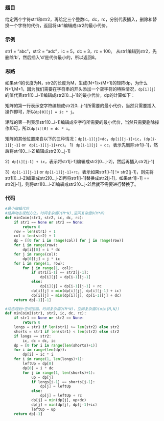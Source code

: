 ### 题目

给定两个字符str1和str2，再给定三个整数ic，dc，rc，分别代表插入，删除和替换一个字符的代价，返回将str1编辑成str2的最小代价。

### 示例

str1 = “abc”，str2 = “adc”，ic = 5，dc = 3，rc = 100。
从str1编辑到str2，先删除’b’，然后插入’d’是代价最小的，所以返回8。

### 思路

如果str1的长度为N，str2的长度为M，生成(N+1)×(M+1)的矩阵dp，为什么N+1,M+1，因为我们需要在字符串的开头添加一个空字符的特殊情况，`dp[i][j]`的值代表str1[0…i-1]编辑成str2[0…j-1]的最小代价。dp的计算如下：

矩阵的第一行表示空字符编辑成str2[0…j-1]所需要的最小代价，当然只需要插入操作即可，所以`dp[0][j] = ic * j`。

矩阵的第一列表示str1[0…i-1]编辑成空字符所需要的最小代价，当然只需要删除操作即可，所以`dp[i][0] = dc * i`。

矩阵的其他位置来自以下的三种情况：`dp[i-1][j]+dc`，`dp[i][j-1]+ic`，`(dp[i-1][j-1]` or ` dp[i-1][j-1]+rc)`。
1）`dp[i-1][j] + dc`，表示先删除str1[i-1]，然后将str1[0…i-2]编辑成str2[0…j-1]

2）`dp[i][j-1] + ic`，表示将str1[i-1]编辑成str2[0…j-2]，然后再插入str2[j-1]

3）`dp[i-1][j-1]` or `dp[i-1][j-1]+rc`，表示如果str1[i-1] != str2[j-1]，则先将str1[0…i-2]编辑成str2[0…j-2]再将str1[i-1]替换成str2[j-1]，如果str1[i-1] == str2[j-1]，则将str1[0…i-2]编辑成str2[0…j-2]后就不需要进行替换了。

### 代码

```python
#最小编辑代价
#经典动态规划方法。时间复杂度O(M*N),空间复杂度O(M*N)
def minCoin(str1, str2, ic, dc, rc):
    if str1 == None or str2 == None:
        return 0
    row = len(str1) + 1
    col = len(str2) + 1
    dp = [[0 for i in range(col)] for j in range(row)]
    for i in range(row):
        dp[i][0] = i * dc
    for j in range(col):
        dp[0][j] = j * ic
    for i in range(1, row):
        for j in range(1, col):
            if str1[i-1] == str2[j-1]:
                dp[i][j] = dp[i-1][j-1]
            else:
                dp[i][j] = dp[i-1][j-1] + rc
            dp[i][j] = min(dp[i][j], dp[i][j-1] + ic)
            dp[i][j] = min(dp[i][j], dp[i-1][j] + dc)
    return dp[-1][-1]

#动态规划+空间压缩。时间复杂度O(M*N)，空间复杂度O(min{M,N})
def minCoin2(str1, str2, ic, dc, rc):
    if str1 == None or str2 == None:
        return 0
    longs = str1 if len(str1) >= len(str2) else str2
    shorts = str1 if len(str1) < len(str2) else str2
    if longs == str2:
        ic, dc = dc, ic
    dp = [0 for i in range(len(shorts)+1)]
    for i in range(len(dp)):
        dp[i] = ic * i
    for i in range(1, len(longs)+1):
        leftUp = dp[0]
        dp[0] = i * dc
        for j in range(1, len(shorts)+1):
            up = dp[j]
            if longs[i-1] == shorts[j-1]:
                dp[j] = leftUp
            else:
                dp[j] = leftUp + rc
            dp[j] = min(dp[j], up+dc)
            dp[j] = min(dp[j], dp[j-1]+ic)
            leftUp = up
    return dp[-1]
```

